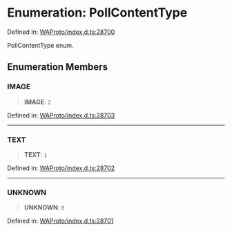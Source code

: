 # Enumeration: PollContentType

Defined in: [WAProto/index.d.ts:28700](https://github.com/Fokusdotid/Baileys/blob/eb819228f591f9a29a091aefc3a8c91a38d77089/WAProto/index.d.ts#L28700)

PollContentType enum.

## Enumeration Members

### IMAGE

> **IMAGE**: `2`

Defined in: [WAProto/index.d.ts:28703](https://github.com/Fokusdotid/Baileys/blob/eb819228f591f9a29a091aefc3a8c91a38d77089/WAProto/index.d.ts#L28703)

***

### TEXT

> **TEXT**: `1`

Defined in: [WAProto/index.d.ts:28702](https://github.com/Fokusdotid/Baileys/blob/eb819228f591f9a29a091aefc3a8c91a38d77089/WAProto/index.d.ts#L28702)

***

### UNKNOWN

> **UNKNOWN**: `0`

Defined in: [WAProto/index.d.ts:28701](https://github.com/Fokusdotid/Baileys/blob/eb819228f591f9a29a091aefc3a8c91a38d77089/WAProto/index.d.ts#L28701)
